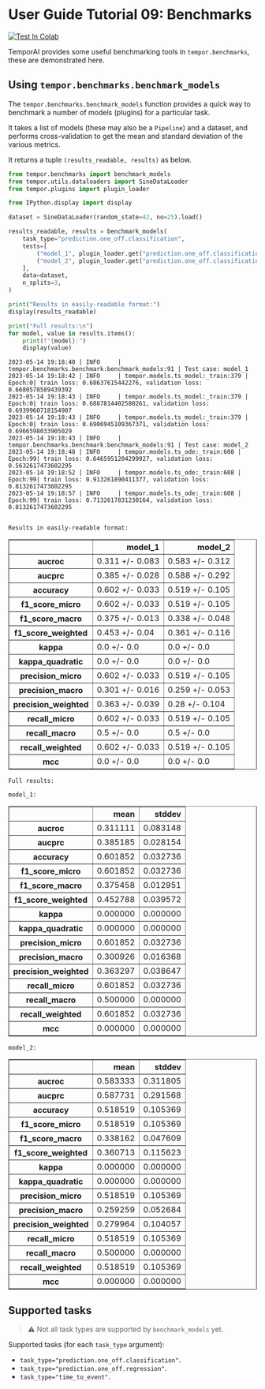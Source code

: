 # User Guide Tutorial 09: Benchmarks
[![Test In Colab](https://colab.research.google.com/assets/colab-badge.svg)](https://colab.research.google.com/github/vanderschaarlab/temporai/blob/main/tutorials/usage/tutorial08_benchmarks.ipynb)

TemporAI provides some useful benchmarking tools in `tempor.benchmarks`, these are demonstrated here.



## Using `tempor.benchmarks.benchmark_models`

The `tempor.benchmarks.benchmark_models` function provides a quick way to benchmark a number of models (plugins) for
a particular task.

It takes a list of models (these may also be a `Pipeline`) and a dataset, and performs cross-validation to
get the mean and standard deviation of the various metrics.

It returns a tuple `(results_readable, results)` as below.


```python
from tempor.benchmarks import benchmark_models
from tempor.utils.dataloaders import SineDataLoader
from tempor.plugins import plugin_loader

from IPython.display import display

dataset = SineDataLoader(random_state=42, no=25).load()

results_readable, results = benchmark_models(
    task_type="prediction.one_off.classification",
    tests=[
        ("model_1", plugin_loader.get("prediction.one_off.classification.nn_classifier", n_iter=10)),
        ("model_2", plugin_loader.get("prediction.one_off.classification.ode_classifier", n_iter=100)),
    ],
    data=dataset,
    n_splits=3,
)

print("Results in easily-readable format:")
display(results_readable)

print("Full results:\n")
for model, value in results.items():
    print(f"{model}:")
    display(value)
```

    2023-05-14 19:18:40 | INFO     | tempor.benchmarks.benchmark:benchmark_models:91 | Test case: model_1
    2023-05-14 19:18:42 | INFO     | tempor.models.ts_model:_train:379 | Epoch:0| train loss: 0.68637615442276, validation loss: 0.6680578589439392
    2023-05-14 19:18:43 | INFO     | tempor.models.ts_model:_train:379 | Epoch:0| train loss: 0.6887814402580261, validation loss: 0.6939960718154907
    2023-05-14 19:18:43 | INFO     | tempor.models.ts_model:_train:379 | Epoch:0| train loss: 0.6906945109367371, validation loss: 0.6966598033905029
    2023-05-14 19:18:43 | INFO     | tempor.benchmarks.benchmark:benchmark_models:91 | Test case: model_2
    2023-05-14 19:18:48 | INFO     | tempor.models.ts_ode:_train:608 | Epoch:99| train loss: 0.6465951204299927, validation loss: 0.5632617473602295
    2023-05-14 19:18:52 | INFO     | tempor.models.ts_ode:_train:608 | Epoch:99| train loss: 0.913261890411377, validation loss: 0.8132617473602295
    2023-05-14 19:18:57 | INFO     | tempor.models.ts_ode:_train:608 | Epoch:99| train loss: 0.7132617831230164, validation loss: 0.8132617473602295


    Results in easily-readable format:



<div>
<style scoped>
    .dataframe tbody tr th:only-of-type {
        vertical-align: middle;
    }

    .dataframe tbody tr th {
        vertical-align: top;
    }

    .dataframe thead th {
        text-align: right;
    }
</style>
<table border="1" class="dataframe">
  <thead>
    <tr style="text-align: right;">
      <th></th>
      <th>model_1</th>
      <th>model_2</th>
    </tr>
  </thead>
  <tbody>
    <tr>
      <th>aucroc</th>
      <td>0.311 +/- 0.083</td>
      <td>0.583 +/- 0.312</td>
    </tr>
    <tr>
      <th>aucprc</th>
      <td>0.385 +/- 0.028</td>
      <td>0.588 +/- 0.292</td>
    </tr>
    <tr>
      <th>accuracy</th>
      <td>0.602 +/- 0.033</td>
      <td>0.519 +/- 0.105</td>
    </tr>
    <tr>
      <th>f1_score_micro</th>
      <td>0.602 +/- 0.033</td>
      <td>0.519 +/- 0.105</td>
    </tr>
    <tr>
      <th>f1_score_macro</th>
      <td>0.375 +/- 0.013</td>
      <td>0.338 +/- 0.048</td>
    </tr>
    <tr>
      <th>f1_score_weighted</th>
      <td>0.453 +/- 0.04</td>
      <td>0.361 +/- 0.116</td>
    </tr>
    <tr>
      <th>kappa</th>
      <td>0.0 +/- 0.0</td>
      <td>0.0 +/- 0.0</td>
    </tr>
    <tr>
      <th>kappa_quadratic</th>
      <td>0.0 +/- 0.0</td>
      <td>0.0 +/- 0.0</td>
    </tr>
    <tr>
      <th>precision_micro</th>
      <td>0.602 +/- 0.033</td>
      <td>0.519 +/- 0.105</td>
    </tr>
    <tr>
      <th>precision_macro</th>
      <td>0.301 +/- 0.016</td>
      <td>0.259 +/- 0.053</td>
    </tr>
    <tr>
      <th>precision_weighted</th>
      <td>0.363 +/- 0.039</td>
      <td>0.28 +/- 0.104</td>
    </tr>
    <tr>
      <th>recall_micro</th>
      <td>0.602 +/- 0.033</td>
      <td>0.519 +/- 0.105</td>
    </tr>
    <tr>
      <th>recall_macro</th>
      <td>0.5 +/- 0.0</td>
      <td>0.5 +/- 0.0</td>
    </tr>
    <tr>
      <th>recall_weighted</th>
      <td>0.602 +/- 0.033</td>
      <td>0.519 +/- 0.105</td>
    </tr>
    <tr>
      <th>mcc</th>
      <td>0.0 +/- 0.0</td>
      <td>0.0 +/- 0.0</td>
    </tr>
  </tbody>
</table>
</div>


    Full results:
    
    model_1:



<div>
<style scoped>
    .dataframe tbody tr th:only-of-type {
        vertical-align: middle;
    }

    .dataframe tbody tr th {
        vertical-align: top;
    }

    .dataframe thead th {
        text-align: right;
    }
</style>
<table border="1" class="dataframe">
  <thead>
    <tr style="text-align: right;">
      <th></th>
      <th>mean</th>
      <th>stddev</th>
    </tr>
  </thead>
  <tbody>
    <tr>
      <th>aucroc</th>
      <td>0.311111</td>
      <td>0.083148</td>
    </tr>
    <tr>
      <th>aucprc</th>
      <td>0.385185</td>
      <td>0.028154</td>
    </tr>
    <tr>
      <th>accuracy</th>
      <td>0.601852</td>
      <td>0.032736</td>
    </tr>
    <tr>
      <th>f1_score_micro</th>
      <td>0.601852</td>
      <td>0.032736</td>
    </tr>
    <tr>
      <th>f1_score_macro</th>
      <td>0.375458</td>
      <td>0.012951</td>
    </tr>
    <tr>
      <th>f1_score_weighted</th>
      <td>0.452788</td>
      <td>0.039572</td>
    </tr>
    <tr>
      <th>kappa</th>
      <td>0.000000</td>
      <td>0.000000</td>
    </tr>
    <tr>
      <th>kappa_quadratic</th>
      <td>0.000000</td>
      <td>0.000000</td>
    </tr>
    <tr>
      <th>precision_micro</th>
      <td>0.601852</td>
      <td>0.032736</td>
    </tr>
    <tr>
      <th>precision_macro</th>
      <td>0.300926</td>
      <td>0.016368</td>
    </tr>
    <tr>
      <th>precision_weighted</th>
      <td>0.363297</td>
      <td>0.038647</td>
    </tr>
    <tr>
      <th>recall_micro</th>
      <td>0.601852</td>
      <td>0.032736</td>
    </tr>
    <tr>
      <th>recall_macro</th>
      <td>0.500000</td>
      <td>0.000000</td>
    </tr>
    <tr>
      <th>recall_weighted</th>
      <td>0.601852</td>
      <td>0.032736</td>
    </tr>
    <tr>
      <th>mcc</th>
      <td>0.000000</td>
      <td>0.000000</td>
    </tr>
  </tbody>
</table>
</div>


    model_2:



<div>
<style scoped>
    .dataframe tbody tr th:only-of-type {
        vertical-align: middle;
    }

    .dataframe tbody tr th {
        vertical-align: top;
    }

    .dataframe thead th {
        text-align: right;
    }
</style>
<table border="1" class="dataframe">
  <thead>
    <tr style="text-align: right;">
      <th></th>
      <th>mean</th>
      <th>stddev</th>
    </tr>
  </thead>
  <tbody>
    <tr>
      <th>aucroc</th>
      <td>0.583333</td>
      <td>0.311805</td>
    </tr>
    <tr>
      <th>aucprc</th>
      <td>0.587731</td>
      <td>0.291568</td>
    </tr>
    <tr>
      <th>accuracy</th>
      <td>0.518519</td>
      <td>0.105369</td>
    </tr>
    <tr>
      <th>f1_score_micro</th>
      <td>0.518519</td>
      <td>0.105369</td>
    </tr>
    <tr>
      <th>f1_score_macro</th>
      <td>0.338162</td>
      <td>0.047609</td>
    </tr>
    <tr>
      <th>f1_score_weighted</th>
      <td>0.360713</td>
      <td>0.115623</td>
    </tr>
    <tr>
      <th>kappa</th>
      <td>0.000000</td>
      <td>0.000000</td>
    </tr>
    <tr>
      <th>kappa_quadratic</th>
      <td>0.000000</td>
      <td>0.000000</td>
    </tr>
    <tr>
      <th>precision_micro</th>
      <td>0.518519</td>
      <td>0.105369</td>
    </tr>
    <tr>
      <th>precision_macro</th>
      <td>0.259259</td>
      <td>0.052684</td>
    </tr>
    <tr>
      <th>precision_weighted</th>
      <td>0.279964</td>
      <td>0.104057</td>
    </tr>
    <tr>
      <th>recall_micro</th>
      <td>0.518519</td>
      <td>0.105369</td>
    </tr>
    <tr>
      <th>recall_macro</th>
      <td>0.500000</td>
      <td>0.000000</td>
    </tr>
    <tr>
      <th>recall_weighted</th>
      <td>0.518519</td>
      <td>0.105369</td>
    </tr>
    <tr>
      <th>mcc</th>
      <td>0.000000</td>
      <td>0.000000</td>
    </tr>
  </tbody>
</table>
</div>


## Supported tasks

> ⚠️ Not all task types are supported by `benchmark_models` yet.

Supported tasks (for each `task_type` argument):
* `task_type="prediction.one_off.classification"`.
* `task_type="prediction.one_off.regression"`.
* `task_type="time_to_event"`.


